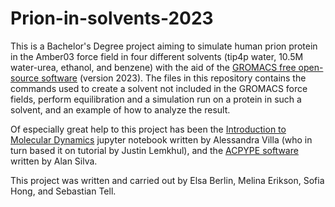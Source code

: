 # Prion-in-solvents-2023
This is a Bachelor's Degree project aiming to simulate human prion protein in the Amber03 force field in four different solvents (tip4p water, 10.5M water-urea, ethanol, and benzene) with the aid of the [GROMACS free open-source software](https://www.gromacs.org/) (version 2023). The files in this repository contains the commands used to create a solvent not included in the GROMACS force fields, perform equilibration and a simulation run on a protein in such a solvent, and an example of how to analyze the result. 

Of especially great help to this project has been the [Introduction to Molecular Dynamics](https://tutorials.gromacs.org/md-intro-tutorial.html) jupyter notebook written by Alessandra Villa (who in turn based it on tutorial by Justin Lemkhul), and the [ACPYPE software](https://github.com/alanwilter/acpype) written by Alan Silva.  


This project was written and carried out by Elsa Berlin, Melina Erikson, Sofia Hong, and Sebastian Tell.
